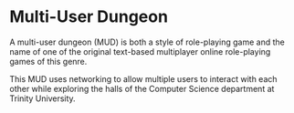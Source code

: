 # Multi-User Dungeon

A multi-user dungeon (MUD) is both a style of role-playing game and the name of one
of the original text-based multiplayer online role-playing games of this genre. 

This MUD uses networking to allow multiple users to interact with each other while
exploring the halls of the Computer Science department at Trinity University.
